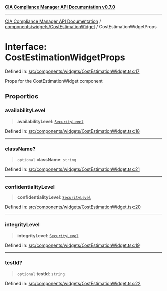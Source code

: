 [**CIA Compliance Manager API Documentation v0.7.0**](../../../../README.md)

***

[CIA Compliance Manager API Documentation](../../../../modules.md) / [components/widgets/CostEstimationWidget](../README.md) / CostEstimationWidgetProps

# Interface: CostEstimationWidgetProps

Defined in: [src/components/widgets/CostEstimationWidget.tsx:17](https://github.com/Hack23/cia-compliance-manager/blob/a904e43458f81faf7066f9da9fc149cc9f6e236d/src/components/widgets/CostEstimationWidget.tsx#L17)

Props for the CostEstimationWidget component

## Properties

### availabilityLevel

> **availabilityLevel**: [`SecurityLevel`](../../../../types/cia/type-aliases/SecurityLevel.md)

Defined in: [src/components/widgets/CostEstimationWidget.tsx:18](https://github.com/Hack23/cia-compliance-manager/blob/a904e43458f81faf7066f9da9fc149cc9f6e236d/src/components/widgets/CostEstimationWidget.tsx#L18)

***

### className?

> `optional` **className**: `string`

Defined in: [src/components/widgets/CostEstimationWidget.tsx:21](https://github.com/Hack23/cia-compliance-manager/blob/a904e43458f81faf7066f9da9fc149cc9f6e236d/src/components/widgets/CostEstimationWidget.tsx#L21)

***

### confidentialityLevel

> **confidentialityLevel**: [`SecurityLevel`](../../../../types/cia/type-aliases/SecurityLevel.md)

Defined in: [src/components/widgets/CostEstimationWidget.tsx:20](https://github.com/Hack23/cia-compliance-manager/blob/a904e43458f81faf7066f9da9fc149cc9f6e236d/src/components/widgets/CostEstimationWidget.tsx#L20)

***

### integrityLevel

> **integrityLevel**: [`SecurityLevel`](../../../../types/cia/type-aliases/SecurityLevel.md)

Defined in: [src/components/widgets/CostEstimationWidget.tsx:19](https://github.com/Hack23/cia-compliance-manager/blob/a904e43458f81faf7066f9da9fc149cc9f6e236d/src/components/widgets/CostEstimationWidget.tsx#L19)

***

### testId?

> `optional` **testId**: `string`

Defined in: [src/components/widgets/CostEstimationWidget.tsx:22](https://github.com/Hack23/cia-compliance-manager/blob/a904e43458f81faf7066f9da9fc149cc9f6e236d/src/components/widgets/CostEstimationWidget.tsx#L22)
